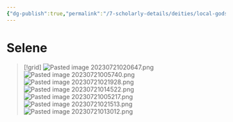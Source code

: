 ```yaml
---
{"dg-publish":true,"permalink":"/7-scholarly-details/deities/local-gods/selene/","noteIcon":""}
---
```


# Selene

>[!grid]
>![Pasted image 20230721020647.png](/img/user/x.%20Assets/Attachments/Pasted%20image%2020230721020647.png)
>![Pasted image 20230721005740.png](/img/user/x.%20Assets/Attachments/Pasted%20image%2020230721005740.png)
>![Pasted image 20230721021928.png](/img/user/x.%20Assets/Attachments/Pasted%20image%2020230721021928.png)
>![Pasted image 20230721014522.png](/img/user/x.%20Assets/Attachments/Pasted%20image%2020230721014522.png)
>![Pasted image 20230721005217.png](/img/user/x.%20Assets/Attachments/Pasted%20image%2020230721005217.png)
>![Pasted image 20230721021513.png](/img/user/x.%20Assets/Attachments/Pasted%20image%2020230721021513.png)
>![Pasted image 20230721013012.png](/img/user/x.%20Assets/Attachments/Pasted%20image%2020230721013012.png)
>

